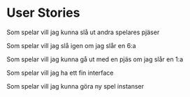 # User Stories

Som spelar vill jag kunna slå ut andra spelares pjäser

Som spelar vill jag slå igen om jag slår en 6:a

Som spelar vill jag kunna gå ut med en pjäs om jag slår en 1:a

Som spelar vill jag ha ett fin interface

Som spelar vill jag kunna göra ny spel instanser
